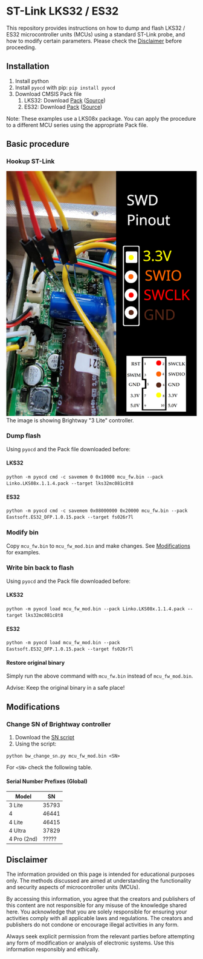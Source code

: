 # ST-Link LKS32 / ES32
This repository provides instructions on how to dump and flash LKS32 / ES32 microcontroller units (MCUs) using a standard ST-Link probe, and how to modify certain parameters. Please check the [Disclaimer](#disclaimer) before proceeding.

## Installation
1. Install python
2. Install `pyocd` with pip: `pip install pyocd`
3. Download CMSIS Pack file
    1. LKS32: Download [Pack](Linko.LKS08x.1.1.4.pack) ([Source](https://www.lksmcu.com/static/upload/file/20230113/Linko.LKS08x_v1.14.zip))
    2. ES32: Download [Pack](Eastsoft.ES32_DFP.1.0.15.pack) ([Source](https://www.essemi.com/index/article/download?id=921))

Note: These examples use a LKS08x package. You can apply the procedure to a different MCU series using the appropriate Pack file.

## Basic procedure

### Hookup ST-Link
![image](swd_pinout.png)
The image is showing Brightway "3 Lite" controller.

### Dump flash
Using `pyocd` and the Pack file downloaded before:

#### LKS32
`python -m pyocd cmd -c savemem 0 0x10000 mcu_fw.bin --pack Linko.LKS08x.1.1.4.pack --target lks32mc081c8t8`

#### ES32
`python -m pyocd cmd -c savemem 0x08000000 0x20000 mcu_fw.bin --pack Eastsoft.ES32_DFP.1.0.15.pack --target fs026r7l`


### Modify bin
Copy `mcu_fw.bin` to `mcu_fw_mod.bin` and make changes. See [Modifications](#modifications) for examples.

### Write bin back to flash
Using `pyocd` and the Pack file downloaded before:

#### LKS32
`python -m pyocd load mcu_fw_mod.bin --pack Linko.LKS08x.1.1.4.pack --target lks32mc081c8t8`

#### ES32
`python -m pyocd load mcu_fw_mod.bin --pack Eastsoft.ES32_DFP.1.0.15.pack --target fs026r7l`

#### Restore original binary
Simply run the above command with `mcu_fw.bin` instead of `mcu_fw_mod.bin`.

Advise: Keep the original binary in a safe place!

## Modifications
### Change SN of Brightway controller
1. Download the [SN script](bw_change_sn.py)
2. Using the script:

`python bw_change_sn.py mcu_fw_mod.bin <SN>`

For `<SN>` check the following table.

#### Serial Number Prefixes (Global)

| Model       | SN    |
|-------------|-------|
| 3 Lite      | 35793 |
| 4           | 46441 |
| 4 Lite      | 46415 |
| 4 Ultra     | 37829 |
| 4 Pro (2nd) | ????? |

## Disclaimer
The information provided on this page is intended for educational purposes only. The methods discussed are aimed at understanding the functionality and security aspects of microcontroller units (MCUs).

By accessing this information, you agree that the creators and publishers of this content are not responsible for any misuse of the knowledge shared here. You acknowledge that you are solely responsible for ensuring your activities comply with all applicable laws and regulations. The creators and publishers do not condone or encourage illegal activities in any form.

Always seek explicit permission from the relevant parties before attempting any form of modification or analysis of electronic systems. Use this information responsibly and ethically.
